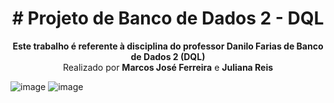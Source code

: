 <h1 align="center">
# Projeto de Banco de Dados 2 - DQL
</h1>
  
<p align="center">
  <strong>Este trabalho é referente à disciplina do professor Danilo Farias de Banco de Dados 2 (DQL)</strong>
  <br>
  Realizado por <strong>Marcos José Ferreira</strong> e <strong>Juliana Reis</strong>
</p>

![image](https://github.com/user-attachments/assets/593dddf0-2e8e-4d7a-bfeb-4cfaba520603)
![image](https://github.com/user-attachments/assets/663bda86-e005-4bda-b323-2f88275a3fc5)
